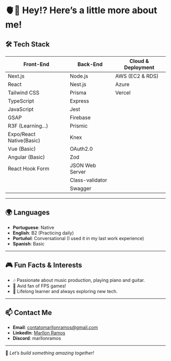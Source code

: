 #  🫀🧠 Hey!? Here’s a little more about me! 

## 🛠️ Tech Stack

| **Front-End**            | **Back-End**           | **Cloud & Deployment** |
|--------------------------|------------------------|------------------------|
| Next.js                  | Node.js                | AWS (EC2 & RDS)        |
| React                    | Nest.js                | Azure                  |
| Tailwind CSS             | Prisma                 | Vercel                 |
| TypeScript               | Express                |                        |
| JavaScript               | Jest                   |                        |
| GSAP                     | Firebase               |                        |
| R3F (Learning...)        | Prismic                |                        |
| Expo/React Native(Basic) | Knex                   |                        |
| Vue (Basic)              | OAuth2.0               |                        |
| Angular (Basic)          | Zod                    |                        |
| React Hook Form          | JSON Web Server        |                        |
|                          | Class-validator        |                        |
|                          | Swagger                |                        |
---


## 🌍 Languages
- **Portuguese**: Native  
- **English**: B2 (Practicing daily)  
- **Portuñol**: Conversational (I used it in my last work experience) 
- **Spanish**: Basic 


---

## 🎮 Fun Facts & Interests
- 🎶 Passionate about music production, playing piano and guitar.  
- 🔫 Avid fan of FPS games!  
- 🧠 Lifelong learner and always exploring new tech.

---

## 📫 Contact Me
- **Email**: [contatomarllonramos@gmail.com](mailto:contatomarllonramos@gmail.com)  
- **LinkedIn**: [Marllon Ramos](https://www.linkedin.com/in/marllonramos/)  
- **Discord**: marllonramos  

---

🚀 *Let’s build something amazing together!*
